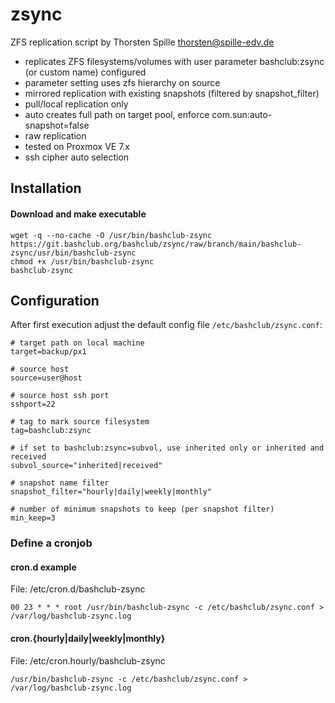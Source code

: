 # zsync

ZFS replication script by Thorsten Spille <thorsten@spille-edv.de>
- replicates ZFS filesystems/volumes with user parameter bashclub:zsync (or custom name) configured
- parameter setting uses zfs hierarchy on source
- mirrored replication with existing snapshots (filtered by snapshot_filter)
- pull/local replication only
- auto creates full path on target pool, enforce com.sun:auto-snapshot=false
- raw replication
- tested on Proxmox VE 7.x
- ssh cipher auto selection

## Installation

#### Download and make executable
~~~
wget -q --no-cache -O /usr/bin/bashclub-zsync https://git.bashclub.org/bashclub/zsync/raw/branch/main/bashclub-zsync/usr/bin/bashclub-zsync
chmod +x /usr/bin/bashclub-zsync
bashclub-zsync
~~~

## Configuration
After first execution adjust the default config file `/etc/bashclub/zsync.conf`:

~~~
# target path on local machine
target=backup/px1

# source host
source=user@host

# source host ssh port
sshport=22

# tag to mark source filesystem
tag=bashclub:zsync

# if set to bashclub:zsync=subvol, use inherited only or inherited and received
subvol_source="inherited|received"

# snapshot name filter
snapshot_filter="hourly|daily|weekly|monthly"

# number of minimum snapshots to keep (per snapshot filter)
min_keep=3
~~~

### Define a cronjob
#### cron.d example
File: /etc/cron.d/bashclub-zsync
~~~
00 23 * * * root /usr/bin/bashclub-zsync -c /etc/bashclub/zsync.conf > /var/log/bashclub-zsync.log
~~~

#### cron.{hourly|daily|weekly|monthly}
File: /etc/cron.hourly/bashclub-zsync
~~~
/usr/bin/bashclub-zsync -c /etc/bashclub/zsync.conf > /var/log/bashclub-zsync.log
~~~

